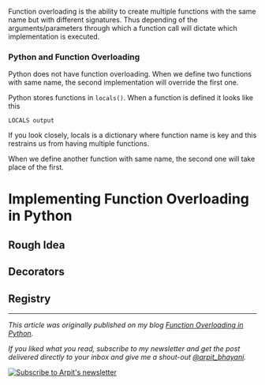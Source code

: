 Function overloading is the ability to create multiple functions with the same name but with different signatures. Thus depending of the arguments/parameters through which a function call will dictate which implementation is executed.

### Python and Function Overloading
Python does not have function overloading. When we define two functions with same name, the second implementation will override the first one.

Python stores functions in `locals()`. When a function is defined it looks like this

```
LOCALS output
```

If you look closely, locals is a dictionary where function name is key and this restrains us from having multiple functions.

When we define another function with same name, the second one will take place of the first.

# Implementing Function Overloading in Python

## Rough Idea

## Decorators

## Registry

---

_This article was originally published on my blog [Function Overloading in Python](https://arpitbhayani.me/blogs/function-overloading)._

_If you liked what you read, subscribe to my newsletter and get the post delivered directly to your inbox and give me a shout-out [@arpit_bhayani](https://twitter.com/arpit_bhayani)._

[![Subscribe to Arpit's newsletter](https://user-images.githubusercontent.com/4745789/72035595-56396b00-32be-11ea-8199-121d0808a53a.png)](https://arpit.substack.com)

